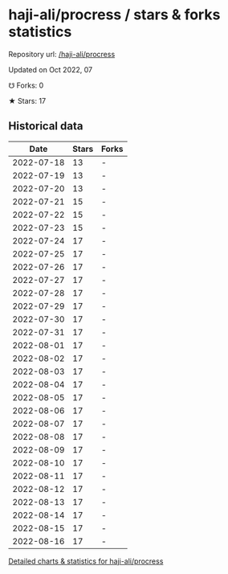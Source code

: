 # haji-ali/procress / stars & forks statistics

Repository url: [/haji-ali/procress](https://github.com/haji-ali/procress)

Updated on Oct 2022, 07

☋ Forks: 0

★ Stars: 17

## Historical data
| Date | Stars | Forks |
|------|-------|-------|
| 2022-07-18 | 13 | - | 
| 2022-07-19 | 13 | - | 
| 2022-07-20 | 13 | - | 
| 2022-07-21 | 15 | - | 
| 2022-07-22 | 15 | - | 
| 2022-07-23 | 15 | - | 
| 2022-07-24 | 17 | - | 
| 2022-07-25 | 17 | - | 
| 2022-07-26 | 17 | - | 
| 2022-07-27 | 17 | - | 
| 2022-07-28 | 17 | - | 
| 2022-07-29 | 17 | - | 
| 2022-07-30 | 17 | - | 
| 2022-07-31 | 17 | - | 
| 2022-08-01 | 17 | - | 
| 2022-08-02 | 17 | - | 
| 2022-08-03 | 17 | - | 
| 2022-08-04 | 17 | - | 
| 2022-08-05 | 17 | - | 
| 2022-08-06 | 17 | - | 
| 2022-08-07 | 17 | - | 
| 2022-08-08 | 17 | - | 
| 2022-08-09 | 17 | - | 
| 2022-08-10 | 17 | - | 
| 2022-08-11 | 17 | - | 
| 2022-08-12 | 17 | - | 
| 2022-08-13 | 17 | - | 
| 2022-08-14 | 17 | - | 
| 2022-08-15 | 17 | - | 
| 2022-08-16 | 17 | - | 


[Detailed charts & statistics for haji-ali/procress](https://reviewgithub.com/rep/haji-ali/procress)
